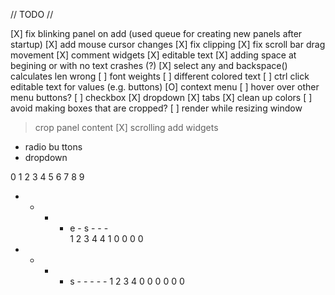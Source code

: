 // TODO //

[X] fix blinking panel on add (used queue for creating new panels after startup)
[X] add mouse cursor changes
[X] fix clipping
[X] fix scroll bar drag movement
[X] comment widgets
[X] editable text
  [X] adding space at begining or with no text crashes (?)
  [X] select any and backspace() calculates len wrong
[ ] font weights
[ ] different colored text
[ ] ctrl click editable text for values (e.g. buttons)
[O] context menu
  [ ] hover over other menu buttons?
[ ] checkbox
[X] dropdown
[X] tabs
[X] clean up colors
[ ] avoid making boxes that are cropped?
[ ] render while resizing window

> crop panel content
[X] scrolling
> add widgets
 - radio bu ttons
 - dropdown
  
0 1 2 3 4 5 6 7 8 9 
- - - - e - s - - -  
1 2 3 4 4 1 0 0 0 0 

- - - - s - - - - - 
1 2 3 4 0 0 0 0 0 0  